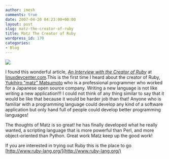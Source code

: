 ```yaml
---
author: imesh
comments: true
date: 2007-04-20 04:23:00+00:00
layout: post
slug: matz-the-creator-of-ruby
title: Matz The Creator of Ruby
wordpress_id: 170
categories:
- Blog
---
```


![](http://www.imesh.io/images/ruby_logo.gif)

I found this wonderful article, _[An Interview with the Creator of Ruby](http://www.linuxdevcenter.com/pub/a/linux/2001/11/29/ruby.html)_ at [linuxdevcenter.com](http://linuxdevcenter.com/).This is the first time I heard about the creator of Ruby, [Yukihiro "matz" Matsumoto](http://www.rubyist.net/~matz/) who is a professional programmer who worked for a Japanese open source company. Writing a new language is not like writing a new application!!! I could not think of any thing similar to say that it would be like that because it would be harder job than that! Anyone who is familiar with a programming language could develop any kind of a software application but only hand full of people could develop better programming languages!

The thoughts of Matz is so great! he has finally developed what he really wanted, a scripting language that is more powerful than Perl, and more object-oriented than Python. Great work Matz keep up the good work!

If you are interested in trying out Ruby this is the place to go [http://www.ruby-lang.org/](http://www.ruby-lang.org/)
